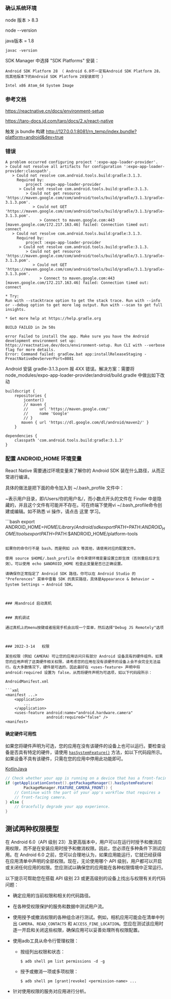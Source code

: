 ### 确认系统环境

node 版本 > 8.3

  node --version 

java版本 = 1.8

    javac -version

SDK Manager 中选择  "SDK Platforms" 安装：

    Android SDK Platform 28 （ Android 6.0不一定有Android SDK Platform 28，找其他版本下的Android SDK Platform 28安装即可 ）
    
    Intel x86 Atom_64 System Image

### 参考文档


https://reactnative.cn/docs/environment-setup

https://taro-docs.jd.com/taro/docs/2.x/react-native


触发 js bundle 构建
http://127.0.0.1:8081/rn_temp/index.bundle?platform=android&dev=true

### 错误

```
A problem occurred configuring project ':expo-app-loader-provider'.
> Could not resolve all artifacts for configuration ':expo-app-loader-provider:classpath'.
   > Could not resolve com.android.tools.build:gradle:3.1.3.
     Required by:
         project :expo-app-loader-provider
      > Could not resolve com.android.tools.build:gradle:3.1.3.
         > Could not get resource 'https://maven.google.com/com/android/tools/build/gradle/3.1.3/gradle-3.1.3.pom'.
            > Could not GET 'https://maven.google.com/com/android/tools/build/gradle/3.1.3/gradle-3.1.3.pom'.
               > Connect to maven.google.com:443 [maven.google.com/172.217.163.46] failed: Connection timed out: connect
   > Could not resolve com.android.tools.build:gradle:3.1.3.
     Required by:
         project :expo-app-loader-provider
      > Could not resolve com.android.tools.build:gradle:3.1.3.
         > Could not get resource 'https://maven.google.com/com/android/tools/build/gradle/3.1.3/gradle-3.1.3.pom'.
            > Could not GET 'https://maven.google.com/com/android/tools/build/gradle/3.1.3/gradle-3.1.3.pom'.
               > Connect to maven.google.com:443 [maven.google.com/172.217.163.46] failed: Connection timed out: connect

* Try:
Run with --stacktrace option to get the stack trace. Run with --info or --debug option to get more log output. Run with --scan to get full insights.

* Get more help at https://help.gradle.org

BUILD FAILED in 2m 50s

error Failed to install the app. Make sure you have the Android development environment set up: https://reactnative.dev/docs/environment-setup. Run CLI with --verbose flag for more details.
Error: Command failed: gradlew.bat app:installReleaseStaging -PreactNativeDevServerPort=8081

```

 Android 安装 gradle-3.1.3.pom 报 4XX 错误。解决方案：需要将 node_modules/expo-app-loader-provider/android/build.gradle 中做出如下改动
```
buildscript {
    repositories {
        jcenter()
        // maven {
        //     url 'https://maven.google.com/'
        //     name 'Google'
        // }
       maven { url 'https://dl.google.com/dl/android/maven2/' }
    }
```

    dependencies {
        classpath 'com.android.tools.build:gradle:3.1.3'
    }
### 配置 ANDROID_HOME 环境变量


React Native 需要通过环境变量来了解你的 Android SDK 装在什么路径，从而正常进行编译。

具体的做法是把下面的命令加入到 ~/.bash_profile 文件中：

~表示用户目录，即/Users/你的用户名/，而小数点开头的文件在 Finder 中是隐藏的，并且这个文件有可能并不存在。可在终端下使用vi ~/.bash_profile命令创建或编辑。如不熟悉 vi 操作，请点击 这里 学习。

​```bash
export ANDROID_HOME=$HOME/Library/Android/sdk
export PATH=$PATH:$ANDROID_HOME/tools
export PATH=$PATH:$ANDROID_HOME/platform-tools

```

如果你的命令行不是 bash，而是例如 zsh 等其他，请使用对应的配置文件。

使用 source $HOME/.bash_profile 命令来使环境变量设置立即生效（否则重启后才生效）。可以使用 echo $ANDROID_HOME 检查此变量是否已正确设置。

请确保你正常指定了 Android SDK 路径。你可以在 Android Studio 的 "Preferences" 菜单中查看 SDK 的真实路径，具体是Appearance & Behavior → System Settings → Android SDK。



### 用android 启动真机


### 真机调试

通过真机上的menu按键或者摇晃手机会出现一个菜单，然后选择"Debug JS Remotely"选项



### 2022-3-14   权限

某些权限（例如 CAMERA）可让您的应用访问只有部分 Android 设备具有的硬件组件。如果您的应用声明了这类硬件相关权限，请考虑您的应用在没有该硬件的设备上会不会完全无法运行。在大多数情况下，硬件是可选的，因此最好在 <uses-feature> 声明中将 android:required 设置为 false，从而将硬件声明为可选项，如以下代码段所示：

AndroidManifest.xml

```xml
<manifest ...>
    <application>
        ...
    </application>
    <uses-feature android:name="android.hardware.camera"
                  android:required="false" />
<manifest>
```

#### 确定硬件可用性

如果您将硬件声明为可选，您的应用在没有该硬件的设备上也可以运行。要检查设备是否具有特定的硬件，请使用 [`hasSystemFeature()`](https://developer.android.com/reference/android/content/pm/PackageManager#hasSystemFeature(java.lang.String)) 方法，如以下代码段所示。如果设备不具有该硬件，只需在您的应用中停用此功能即可。

[Kotlin](https://developer.android.com/training/permissions/declaring#kotlin)[Java](https://developer.android.com/training/permissions/declaring#java)

```java
// Check whether your app is running on a device that has a front-facing camera.
if (getApplicationContext().getPackageManager().hasSystemFeature(
        PackageManager.FEATURE_CAMERA_FRONT)) {
    // Continue with the part of your app's workflow that requires a
    // front-facing camera.
} else {
    // Gracefully degrade your app experience.
}
```

## 测试两种权限模型

在 Android 6.0（API 级别 23）及更高版本中，用户可以在运行时授予和撤消应用权限，而不是在安装应用时授予和撤消权限。因此，您必须在多种条件下测试应用。在 Android 6.0 之前，您可以合理地认为，如果应用能运行，它就已经获得在应用清单中声明的全部权限。现在，无论使用哪个 API 级别，用户都可以开启或关闭任何应用的权限。您应测试以确保您的应用能在各种权限情境中正常运行。

以下提示可帮助您在搭载 API 级别 23 或更高级别的设备上找出与权限有关的代码问题：

- 确定应用的当前权限和相关的代码路径。

- 在各种受权限保护的服务和数据中测试用户流。

- 使用授予或撤消权限的各种组合进行测试。例如，相机应用可能会在清单中列出 `CAMERA`、`READ_CONTACTS` 和 `ACCESS_FINE_LOCATION`。您应在测试该应用时逐一开启和关闭这些权限，确保应用可以妥善处理所有权限配置。

- 使用adb工具从命令行管理权限：

  - 按组列出权限和状态：

    ```
    $ adb shell pm list permissions -d -g
    ```

  - 授予或撤消一项或多项权限：

    ```
    $ adb shell pm [grant|revoke] <permission-name> ...
    ```

- 针对使用权限的服务对应用进行分析。